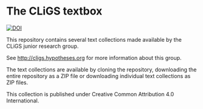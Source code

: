 The CLiGS textbox
=================

[![DOI](https://zenodo.org/badge/1105/cligs/textbox.svg)](https://zenodo.org/badge/latestdoi/1105/cligs/textbox)

This repository contains several text collections made available by the CLiGS junior research group. 

See http://cligs.hypotheses.org for more information about this group.  

The text collections are available by cloning the repository, downloading the entire repository as a ZIP file or downloading individual text collections as ZIP files.

This collection is published under Creative Common Attribution 4.0 International.
